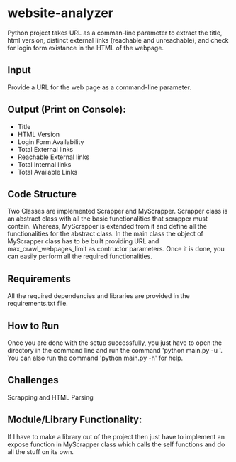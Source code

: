 # website-analyzer
Python project takes URL as a comman-line parameter to extract the title, html version, distinct external links (reachable and unreachable), and check for login form existance in
the HTML of the webpage.

## Input
Provide a URL for the web page as a command-line parameter.

## Output (Print on Console): 
- Title
- HTML Version
- Login Form Availability
- Total External links
- Reachable External links
- Total Internal links
- Total Available Links

## Code Structure
Two Classes are implemented Scrapper and MyScrapper. Scrapper class is an abstract class with all the basic functionalities that scrapper must contain. Whereas, MyScrapper 
is extended from it and define all the functionalities for the abstract class. In the main class the object of MyScrapper class has to be built providing URL and 
max_crawl_webpages_limit as contructor parameters. Once it is done, you can easily perform all the required functionalities.

## Requirements
All the required dependencies and libraries are provided in the requirements.txt file. 

## How to Run
Once you are done with the setup successfully, you just have to open the directory in the command line and run the command 'python main.py -u <url>'. You can also run the 
command 'python main.py -h' for help.

## Challenges
Scrapping and HTML Parsing

## Module/Library Functionality:
If I have to make a library out of the project then just have to implement an expose function in MyScrapper class which calls the self functions and do all the stuff on its own.


